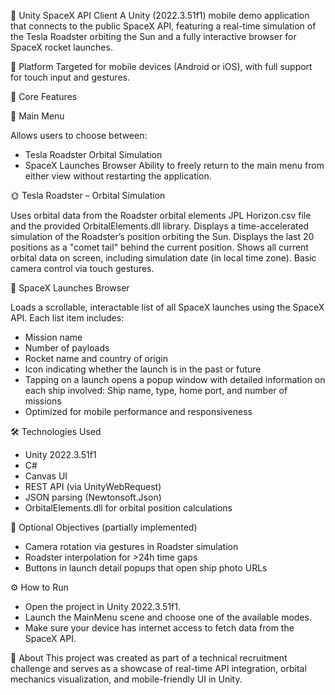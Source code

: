 🚀 Unity SpaceX API Client
A Unity (2022.3.51f1) mobile demo application that connects to the public SpaceX API, 
featuring a real-time simulation of the Tesla Roadster orbiting the Sun and a fully interactive browser for SpaceX rocket launches.

📱 Platform
Targeted for mobile devices (Android or iOS), with full support for touch input and gestures.

🎯 Core Features

🔸 Main Menu

Allows users to choose between:
- Tesla Roadster Orbital Simulation
- SpaceX Launches Browser
Ability to freely return to the main menu from either view without restarting the application.

🌞 Tesla Roadster – Orbital Simulation

Uses orbital data from the Roadster orbital elements JPL Horizon.csv file and the provided OrbitalElements.dll library.
Displays a time-accelerated simulation of the Roadster’s position orbiting the Sun.
Displays the last 20 positions as a "comet tail" behind the current position.
Shows all current orbital data on screen, including simulation date (in local time zone).
Basic camera control via touch gestures.

🚀 SpaceX Launches Browser

Loads a scrollable, interactable list of all SpaceX launches using the SpaceX API.
Each list item includes:
- Mission name
- Number of payloads
- Rocket name and country of origin
- Icon indicating whether the launch is in the past or future
- Tapping on a launch opens a popup window with detailed information on each ship involved:
  Ship name, type, home port, and number of missions
- Optimized for mobile performance and responsiveness

🛠 Technologies Used

- Unity 2022.3.51f1
- C#
- Canvas UI
- REST API (via UnityWebRequest)
- JSON parsing (Newtonsoft.Json)
- OrbitalElements.dll for orbital position calculations

🎯 Optional Objectives (partially implemented)

- Camera rotation via gestures in Roadster simulation
- Roadster interpolation for >24h time gaps
- Buttons in launch detail popups that open ship photo URLs
  
⚙️ How to Run

- Open the project in Unity 2022.3.51f1.
- Launch the MainMenu scene and choose one of the available modes.
- Make sure your device has internet access to fetch data from the SpaceX API.

🧠 About
This project was created as part of a technical recruitment challenge and serves as a showcase of real-time API integration, 
orbital mechanics visualization, and mobile-friendly UI in Unity.

